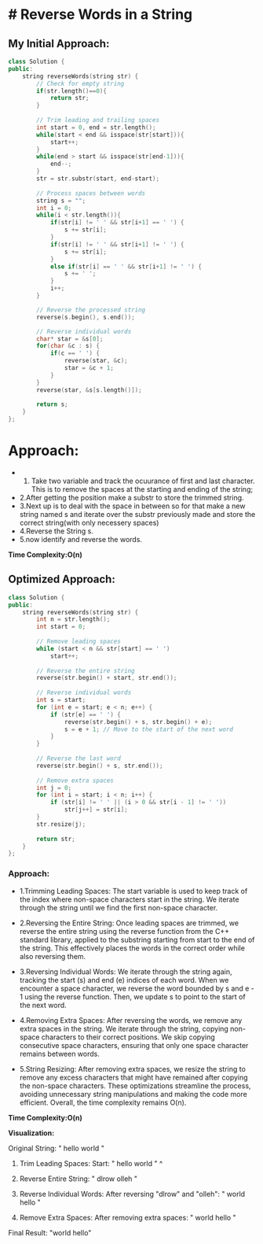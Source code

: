 # # Reverse Words in a String

## My Initial Approach:

```cpp
class Solution {
public:
    string reverseWords(string str) {
        // Check for empty string
        if(str.length()==0){
            return str;
        }
        
        // Trim leading and trailing spaces
        int start = 0, end = str.length();
        while(start < end && isspace(str[start])){
            start++;
        }
        while(end > start && isspace(str[end-1])){
            end--;
        }
        str = str.substr(start, end-start);
        
        // Process spaces between words
        string s = "";
        int i = 0;
        while(i < str.length()){
            if(str[i] != ' ' && str[i+1] == ' ') {
                s += str[i];
            }
            if(str[i] != ' ' && str[i+1] != ' ') {
                s += str[i];
            }
            else if(str[i] == ' ' && str[i+1] != ' ') {
                s += ' ';
            }
            i++;
        }

        // Reverse the processed string
        reverse(s.begin(), s.end());

        // Reverse individual words
        char* star = &s[0];
        for(char &c : s) {
            if(c == ' ') {
                reverse(star, &c);
                star = &c + 1;
            }
        }
        reverse(star, &s[s.length()]);
        
        return s;
    }
};
```
# Approach:
- 1. Take two variable and track the ocuurance of first and last character. This is to remove the spaces at the starting and ending of the string;
- 2.After getting the position make a substr to store the trimmed string.
- 3.Next up is to deal with the space in between so for that make a new string named s and iterate over the substr previously made and store the correct string(with only necessery spaces)
- 4.Reverse the String s.
- 5.now identify and reverse the words.

**Time Complexity:O(n)**

## Optimized Approach:

```cpp
class Solution {
public:
    string reverseWords(string str) {
        int n = str.length();
        int start = 0;
        
        // Remove leading spaces
        while (start < n && str[start] == ' ')
            start++;
        
        // Reverse the entire string
        reverse(str.begin() + start, str.end());
        
        // Reverse individual words
        int s = start;
        for (int e = start; e < n; e++) {
            if (str[e] == ' ') {
                reverse(str.begin() + s, str.begin() + e);
                s = e + 1; // Move to the start of the next word
            }
        }
        
        // Reverse the last word
        reverse(str.begin() + s, str.end());
        
        // Remove extra spaces
        int j = 0;
        for (int i = start; i < n; i++) {
            if (str[i] != ' ' || (i > 0 && str[i - 1] != ' '))
                str[j++] = str[i];
        }
        str.resize(j);
        
        return str;
    }
};
```
### Approach:
- 1.Trimming Leading Spaces:
The start variable is used to keep track of the index where non-space characters start in the string. We iterate through the string until we find the first non-space character.


- 2.Reversing the Entire String:
Once leading spaces are trimmed, we reverse the entire string using the reverse function from the C++ standard library, applied to the substring starting from start to the end of the string. This effectively places the words in the correct order while also reversing them.

- 3.Reversing Individual Words:
We iterate through the string again, tracking the start (s) and end (e) indices of each word. When we encounter a space character, we reverse the word bounded by s and e - 1 using the reverse function. Then, we update s to point to the start of the next word.

- 4.Removing Extra Spaces:
After reversing the words, we remove any extra spaces in the string. We iterate through the string, copying non-space characters to their correct positions. We skip copying consecutive space characters, ensuring that only one space character remains between words.

- 5.String Resizing:
After removing extra spaces, we resize the string to remove any excess characters that might have remained after copying the non-space characters.
These optimizations streamline the process, avoiding unnecessary string manipulations and making the code more efficient. Overall, the time complexity remains O(n).

**Time Complexity:O(n)**

**Visualization:**

Original String: "  hello   world  "

1. Trim Leading Spaces:
   Start: "  hello   world  "
          ^

2. Reverse Entire String:
   "  dlrow   olleh  "

3. Reverse Individual Words:
   After reversing "dlrow" and "olleh":
   "  world   hello  "

4. Remove Extra Spaces:
   After removing extra spaces:
   " world hello "

Final Result: "world hello"
